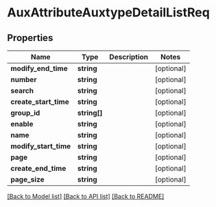 # AuxAttributeAuxtypeDetailListReq

## Properties
Name | Type | Description | Notes
------------ | ------------- | ------------- | -------------
**modify_end_time** | **string** |  | [optional] 
**number** | **string** |  | [optional] 
**search** | **string** |  | [optional] 
**create_start_time** | **string** |  | [optional] 
**group_id** | **string[]** |  | [optional] 
**enable** | **string** |  | [optional] 
**name** | **string** |  | [optional] 
**modify_start_time** | **string** |  | [optional] 
**page** | **string** |  | [optional] 
**create_end_time** | **string** |  | [optional] 
**page_size** | **string** |  | [optional] 

[[Back to Model list]](../README.md#documentation-for-models) [[Back to API list]](../README.md#documentation-for-api-endpoints) [[Back to README]](../README.md)


